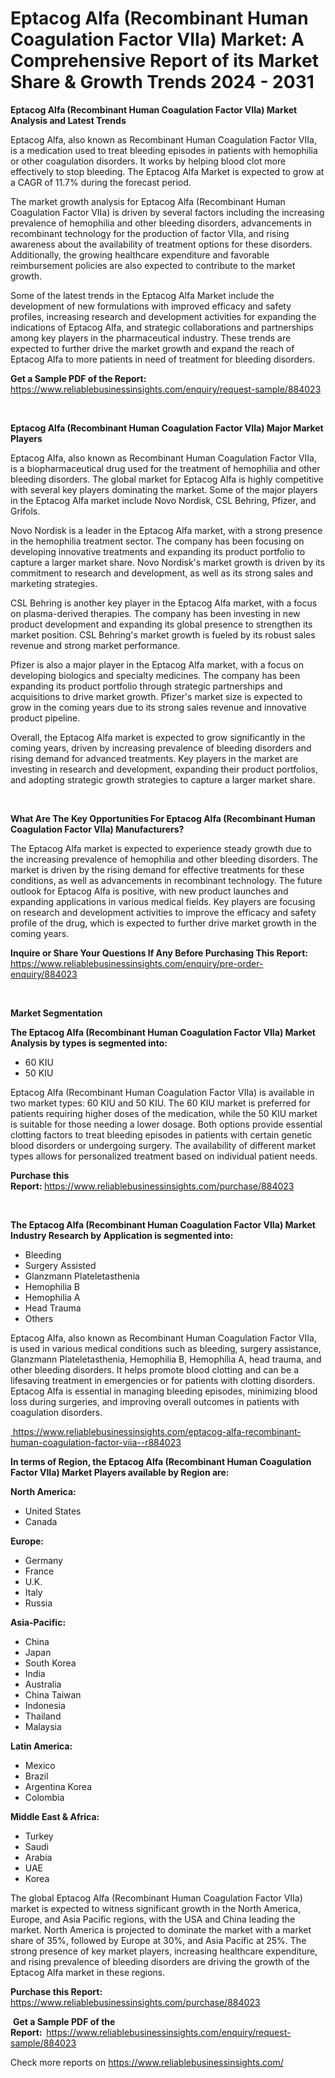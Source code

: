 <p><h1>Eptacog Alfa (Recombinant Human Coagulation Factor VIIa) Market: A Comprehensive Report of its Market Share & Growth Trends 2024 - 2031</h1></p><p><strong>Eptacog Alfa (Recombinant Human Coagulation Factor VIIa) Market Analysis and Latest Trends</strong></p>
<p><p>Eptacog Alfa, also known as Recombinant Human Coagulation Factor VIIa, is a medication used to treat bleeding episodes in patients with hemophilia or other coagulation disorders. It works by helping blood clot more effectively to stop bleeding. The Eptacog Alfa Market is expected to grow at a CAGR of 11.7% during the forecast period.</p><p>The market growth analysis for Eptacog Alfa (Recombinant Human Coagulation Factor VIIa) is driven by several factors including the increasing prevalence of hemophilia and other bleeding disorders, advancements in recombinant technology for the production of factor VIIa, and rising awareness about the availability of treatment options for these disorders. Additionally, the growing healthcare expenditure and favorable reimbursement policies are also expected to contribute to the market growth.</p><p>Some of the latest trends in the Eptacog Alfa Market include the development of new formulations with improved efficacy and safety profiles, increasing research and development activities for expanding the indications of Eptacog Alfa, and strategic collaborations and partnerships among key players in the pharmaceutical industry. These trends are expected to further drive the market growth and expand the reach of Eptacog Alfa to more patients in need of treatment for bleeding disorders.</p></p>
<p><strong>Get a Sample PDF of the Report:&nbsp;</strong> <a href="https://www.reliablebusinessinsights.com/enquiry/request-sample/884023">https://www.reliablebusinessinsights.com/enquiry/request-sample/884023</a></p>
<p>&nbsp;</p>
<p><strong>Eptacog Alfa (Recombinant Human Coagulation Factor VIIa) Major Market Players</strong></p>
<p><p>Eptacog Alfa, also known as Recombinant Human Coagulation Factor VIIa, is a biopharmaceutical drug used for the treatment of hemophilia and other bleeding disorders. The global market for Eptacog Alfa is highly competitive with several key players dominating the market. Some of the major players in the Eptacog Alfa market include Novo Nordisk, CSL Behring, Pfizer, and Grifols.</p><p>Novo Nordisk is a leader in the Eptacog Alfa market, with a strong presence in the hemophilia treatment sector. The company has been focusing on developing innovative treatments and expanding its product portfolio to capture a larger market share. Novo Nordisk's market growth is driven by its commitment to research and development, as well as its strong sales and marketing strategies.</p><p>CSL Behring is another key player in the Eptacog Alfa market, with a focus on plasma-derived therapies. The company has been investing in new product development and expanding its global presence to strengthen its market position. CSL Behring's market growth is fueled by its robust sales revenue and strong market performance.</p><p>Pfizer is also a major player in the Eptacog Alfa market, with a focus on developing biologics and specialty medicines. The company has been expanding its product portfolio through strategic partnerships and acquisitions to drive market growth. Pfizer's market size is expected to grow in the coming years due to its strong sales revenue and innovative product pipeline.</p><p>Overall, the Eptacog Alfa market is expected to grow significantly in the coming years, driven by increasing prevalence of bleeding disorders and rising demand for advanced treatments. Key players in the market are investing in research and development, expanding their product portfolios, and adopting strategic growth strategies to capture a larger market share.</p></p>
<p>&nbsp;</p>
<p><strong>What Are The Key Opportunities For Eptacog Alfa (Recombinant Human Coagulation Factor VIIa) Manufacturers?</strong></p>
<p><p>The Eptacog Alfa market is expected to experience steady growth due to the increasing prevalence of hemophilia and other bleeding disorders. The market is driven by the rising demand for effective treatments for these conditions, as well as advancements in recombinant technology. The future outlook for Eptacog Alfa is positive, with new product launches and expanding applications in various medical fields. Key players are focusing on research and development activities to improve the efficacy and safety profile of the drug, which is expected to further drive market growth in the coming years.</p></p>
<p><strong>Inquire or Share Your Questions If Any Before Purchasing This Report:</strong> <a href="https://www.reliablebusinessinsights.com/enquiry/pre-order-enquiry/884023">https://www.reliablebusinessinsights.com/enquiry/pre-order-enquiry/884023</a></p>
<p>&nbsp;</p>
<p><strong>Market Segmentation</strong></p>
<p><strong>The Eptacog Alfa (Recombinant Human Coagulation Factor VIIa) Market Analysis by types is segmented into:</strong></p>
<p><ul><li>60 KIU</li><li>50 KIU</li></ul></p>
<p><p>Eptacog Alfa (Recombinant Human Coagulation Factor VIIa) is available in two market types: 60 KIU and 50 KIU. The 60 KIU market is preferred for patients requiring higher doses of the medication, while the 50 KIU market is suitable for those needing a lower dosage. Both options provide essential clotting factors to treat bleeding episodes in patients with certain genetic blood disorders or undergoing surgery. The availability of different market types allows for personalized treatment based on individual patient needs.</p></p>
<p><strong>Purchase this Report:&nbsp;</strong><a href="https://www.reliablebusinessinsights.com/purchase/884023">https://www.reliablebusinessinsights.com/purchase/884023</a></p>
<p>&nbsp;</p>
<p><strong>The Eptacog Alfa (Recombinant Human Coagulation Factor VIIa) Market Industry Research by Application is segmented into:</strong></p>
<p><ul><li>Bleeding</li><li>Surgery Assisted</li><li>Glanzmann Plateletasthenia</li><li>Hemophilia B</li><li>Hemophilia A</li><li>Head Trauma</li><li>Others</li></ul></p>
<p><p>Eptacog Alfa, also known as Recombinant Human Coagulation Factor VIIa, is used in various medical conditions such as bleeding, surgery assistance, Glanzmann Plateletasthenia, Hemophilia B, Hemophilia A, head trauma, and other bleeding disorders. It helps promote blood clotting and can be a lifesaving treatment in emergencies or for patients with clotting disorders. Eptacog Alfa is essential in managing bleeding episodes, minimizing blood loss during surgeries, and improving overall outcomes in patients with coagulation disorders.</p></p>
<p><a href="https://www.reliablebusinessinsights.com/eptacog-alfa-recombinant-human-coagulation-factor-viia--r884023">&nbsp;https://www.reliablebusinessinsights.com/eptacog-alfa-recombinant-human-coagulation-factor-viia--r884023</a></p>
<p><strong>In terms of Region, the Eptacog Alfa (Recombinant Human Coagulation Factor VIIa) Market Players available by Region are:</strong></p>
<p>
    <p> <strong> North America: </strong>
        <ul>
            <li>United States</li>
            <li>Canada</li>
        </ul>
        </p> 
    <p> <strong> Europe: </strong>
        <ul>
            <li>Germany</li>
            <li>France</li>
            <li>U.K.</li>
            <li>Italy</li>
            <li>Russia</li>
        </ul>
        </p> 
    <p> <strong> Asia-Pacific: </strong>
        <ul>
            <li>China</li>
            <li>Japan</li>
            <li>South Korea</li>
            <li>India</li>
            <li>Australia</li>
            <li>China Taiwan</li>
            <li>Indonesia</li>
            <li>Thailand</li>
            <li>Malaysia</li>
        </ul>
        </p> 
    <p> <strong> Latin America: </strong>
        <ul>
            <li>Mexico</li>
            <li>Brazil</li>
            <li>Argentina Korea</li>
            <li>Colombia</li>
        </ul>
        </p> 
    <p> <strong> Middle East & Africa: </strong>
        <ul>
            <li>Turkey</li>
            <li>Saudi</li>
            <li>Arabia</li>
            <li>UAE</li>
            <li>Korea</li>
        </ul>
    </p>
    </p>
<p><p>The global Eptacog Alfa (Recombinant Human Coagulation Factor VIIa) market is expected to witness significant growth in the North America, Europe, and Asia Pacific regions, with the USA and China leading the market. North America is projected to dominate the market with a market share of 35%, followed by Europe at 30%, and Asia Pacific at 25%. The strong presence of key market players, increasing healthcare expenditure, and rising prevalence of bleeding disorders are driving the growth of the Eptacog Alfa market in these regions.</p></p>
<p><strong>Purchase this Report: </strong><a href="https://www.reliablebusinessinsights.com/purchase/884023">https://www.reliablebusinessinsights.com/purchase/884023</a></p>
<p>&nbsp;<strong>Get a Sample PDF of the Report:&nbsp;&nbsp;</strong><a href="https://www.reliablebusinessinsights.com/enquiry/request-sample/884023">https://www.reliablebusinessinsights.com/enquiry/request-sample/884023</a></p>
<p><strong></strong></p>
<p>Check more reports on <a href="https://www.reliablebusinessinsights.com/">https://www.reliablebusinessinsights.com/</a></p>